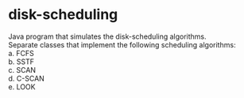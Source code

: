 # disk-scheduling
Java program that simulates the disk-scheduling algorithms.<br>
Separate classes that implement the following scheduling algorithms: <br>
a. FCFS <br>
b. SSTF <br>
c. SCAN <br>
d. C-SCAN <br>
e. LOOK 
